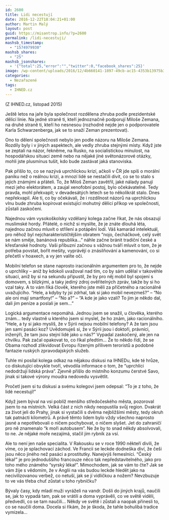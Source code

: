 ```yaml
---
id: 2600
title: Lidi necestují
date: 2016-12-22T18:04:21+01:00
author: Martin Malý
layout: post
guid: https://misantrop.info/?p=2600
permalink: /lidi-necestuji/
mashsb_timestamp:
  - "1574979930"
mashsb_shares:
  - "25"
mashsb_jsonshares:
  - '{"total":25,"error":"","twitter":0,"facebook_shares":25}'
image: /wp-content/uploads/2016/12/4b660141-1897-49cb-ac15-4353b13975b3_l.jpg
categories:
  - Nezařazené
tags:
  - IHNED.cz
---
```

(Z IHNED.cz, listopad 2015)

<span style="font-weight: 400;">Ještě letos na jaře byla společnost rozdělena zhruba podle prezidentské dělicí linie. Na jedné straně ti, kteří jednoznačně podporují Miloše Zemana, na druhé straně ti, kteří ho nesnesou (rozhodně nejde jen o podporovatele Karla Schwarzenberga, jak se to snaží Zeman prezentovat). </span>

<span style="font-weight: 400;">Ono to dělení společnosti nebylo jen podle názoru na Miloše Zemana. Rozdíly byly i v jiných aspektech, ale vedly zhruba stejnými místy. Když jste se zeptali na názor, řekněme, na Rusko, na socialistickou minulost, na hospodářskou situaci země nebo na nějaké jiné světonázorové otázky, mohli jste plusmínus tušit, kdo bude zastávat jaká stanoviska.</span>

<span style="font-weight: 400;">Pak přišlo to, co se nazývá uprchlickou krizí, ačkoli v ČR jde spíš o morální paniku než o reálnou krizi, a mnozí lidé se nestačili divit, co se to stalo s jejich známými a přáteli. To, že Miloš Zeman zavětřil, jaké nálady panují mezi jeho elektorátem, a zaujal xenofobní postoj, bylo očekávatelné. Tedy pravda, mohl překvapit; v devadesátých letech se to několikrát stalo. Dnes nepřekvapil. Ale ti, co by očekávali, že i rozdílnost názorů na uprchlickou vlnu bude zhruba kopírovat existující mohutný dělicí příkop ve společnosti, zůstali zaskočeni.</span>

<span style="font-weight: 400;">Najednou vám vysokoškolsky vzdělaný kolega začne říkat, že nás obsazují muslimské hordy. Přátelé, o nichž si myslíte, že je znáte dlouhá léta, najednou začnou mluvit o střílení a potápění lodí. Váš kamarád intelektuál, pro něhož byl nejcharakterističtějším obratem “nojo, čecháčkové, celý svět se nám směje, banánová republika…” náhle začne bránit tradiční české a křesťanské hodnoty. Vaši příbuzní začnou s vážnou tváří mluvit o tom, že je potřeba povstat, bořit mešity, vyprávějí o znásilňování a kamenování, co si přečetli v hoaxech, a vy jen valíte oči.</span>

<span style="font-weight: 400;">Mobilní telefon se stane naprosto iracionálním argumentem pro to, že nejde o uprchlíky &#8211; aniž by kdokoli uvažoval nad tím, co by sám udělal v takovéhle situaci, aniž by si na sekundu připustil, že by pro něj mobil byl spojení s domovem, s blízkými, a taky jediný zdroj ověřitelných zpráv, takže by si ho vzal taky. A to vám říká člověk, kterého jste měli za příčetného a racionálně uvažujícího. “Hele, a kdyby ty jsi zdrhal, tak si jako mobil nevezmeš?” &#8211; “No ale oni mají smartfony!” &#8211; “No a?” &#8211; “A kde je jako vzali? To jim je někdo dal, dali jim peníze a poslali je sem…”</span>

<span style="font-weight: 400;">Logická argumentace nepomáhá. Jednou jsem se snažil, u člověka, kterého znám… tedy vlastně u kterého jsem si myslel, že ho znám, jako racionálního. “Hele, a ty si jako myslíš, že v Sýrii nejsou mobilní telefony? A že tam jsou jen samí pasáci koz? Uvědomuješ si, že v Sýrii jsou i doktoři, právníci, inženýři, že tam jsou stejní lidé jako u nás?” Vypadal zaskočený, ale jen na chvilku. Pak začal opakovat to, co říkal předtím… Že to někdo řídí, že se Obama rozhodl zlikvidovat Evropu řízeným přílivem teroristů a podobné fantazie ruských zpravodajských služeb.</span>

<span style="font-weight: 400;">Tuhle mi posílal kolega odkaz na nějakou diskusi na IHNEDu, kde té hrůze, co diskutující obvykle tvoří, vévodila informace o tom, že “uprchlíci nedodržují lidská práva”. Zjevně přišlo do místního konzumu čerstvé Savo, jinak si takové výrony moudra nedovedu vysvětlit.</span>

<span style="font-weight: 400;">Pročetl jsem si tu diskusi a svému kolegovi jsem odepsal: “To je z toho, že lidé necestují!”</span>

<span style="font-weight: 400;">Když jsem býval na vsi poblíž menšího středočeského města, pozoroval jsem to na místních. Velká část z nich nikdy neopustila svůj region. Dvakrát za život jeli do Prahy, jinak si vystačili s dvěma nejbližšími městy, tedy okruh tak patnácti kilometrů. A právě těmto lidem bylo vždy všechno naprosto jasné a nepotřebovali o ničem pochybovat, o ničem slyšet. Jet do zahraničí pro ně znamenalo “k moři autobusem”. Ne že by to snad někdy absolvovali, to ne. Je nějaké moře nezajímá, stačil jim rybník za vsí.</span>

<span style="font-weight: 400;">Ale to není jen naše specialita. V Rakousku se v roce 1990 někteří divili, že víme, co je splachovací záchod. Ve Francii se leckde dodneška diví, že češi jsou něco jiného než pasáci a prostitutky. Nanejvýš řemeslníci. “Český lékař” je pro jednoduššího francouze něco tak nepředstavitelného, jako pro toho mého známého “syrský lékař”. Mimochodem, jak se vám to čte? Jak se vám žije s vědomím, že v Anglii na vás budou leckde hledět jako na necivilizovanou verbež, co netuší, jak se jí vidličkou a nožem? Nevzbuzuje to ve vás třeba chuť zůstat u toho rybníčku?</span>

<span style="font-weight: 400;">Bývaly časy, kdy mladí muži vyráželi na vandr. Došli do jiných krajů, naučili se, jak to vypadá tam, pak se vrátili a doma vyprávěli, co ve světě viděli, předvedli, co se tam naučili… Někdy ve světě i zůstali a naopak přinesli to, co se naučili doma. Docela si říkám, že je škoda, že tahle bohulibá tradice vymizela&#8230;</span>